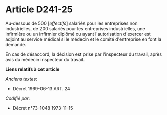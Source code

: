 # Article D241-25

Au-dessous de 500 [*effectifs*] salariés pour les entreprises non industrielles, de 200 salariés pour les entreprises
industrielles, une infirmière ou un infirmier diplômé ou ayant l'autorisation d'exercer est adjoint au service médical si le
médecin et le comité d'entreprise en font la demande.

En cas de désaccord, la décision est prise par l'inspecteur du travail, après avis du médecin inspecteur du travail.

**Liens relatifs à cet article**

_Anciens textes_:

  - Décret  1969-06-13 ART. 24

_Codifié par_:

  - Décret n°73-1048 1973-11-15
